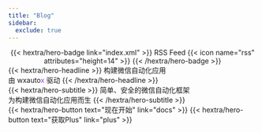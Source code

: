 ```yaml
---
title: "Blog"
sidebar:
  exclude: true
---
```


<div style="text-align: center; margin-top: 1em;">
{{< hextra/hero-badge link="index.xml" >}}
  <span>RSS Feed</span>
  {{< icon name="rss" attributes="height=14" >}}
{{< /hextra/hero-badge >}}
</div>

<div class="hx:mt-6 hx:mb-6">
{{< hextra/hero-headline >}}
  构建微信自动化应用&nbsp;<br class="hx:sm:block hx:hidden" />由 wxauto<font color='#a834ef'>x</font> 驱动
{{< /hextra/hero-headline >}}
</div>

<div class="hx:mb-12">
{{< hextra/hero-subtitle >}}
  简单、安全的微信自动化框架&nbsp;<br class="hx:sm:block hx:hidden" />为构建微信自动化应用而生
{{< /hextra/hero-subtitle >}}
</div>

<div class="hx:mb-6">
{{< hextra/hero-button text="现在开始" link="docs" >}}
{{< hextra/hero-button text="获取Plus" link="plus" >}}
</div>